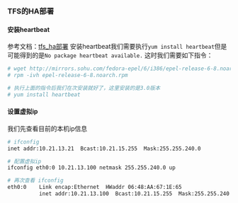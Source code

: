 ### TFS的HA部署

#### 安装heartbeat

参考文档：[tfs_ha部署](http://www.docin.com/p-534458301.html)
安装heartbeat我们需要执行`yum install heartbeat`但是可能得到的是`No package heartbeat available.` 这时我们需要如下指令：
```sh
# wget http://mirrors.sohu.com/fedora-epel/6/i386/epel-release-6-8.noarch.rpm
# rpm -ivh epel-release-6-8.noarch.rpm

# 执行上面的指令后我们在次安装就好了，这里安装的是3.0版本
# yum install heartbeat
```
#### 设置虚拟ip
我们先查看目前的本机ip信息
```sh
# ifconfig 
inet addr:10.21.13.21  Bcast:10.21.15.255  Mask:255.255.240.0

# 配置虚拟ip
ifconfig eth0:0 10.21.13.100 netmask 255.255.240.0 up

# 再次查看 ifconfig
eth0:0    Link encap:Ethernet  HWaddr 06:48:AA:67:1E:65  
          inet addr:10.21.13.100  Bcast:10.21.15.255  Mask:255.255.240.0
```

